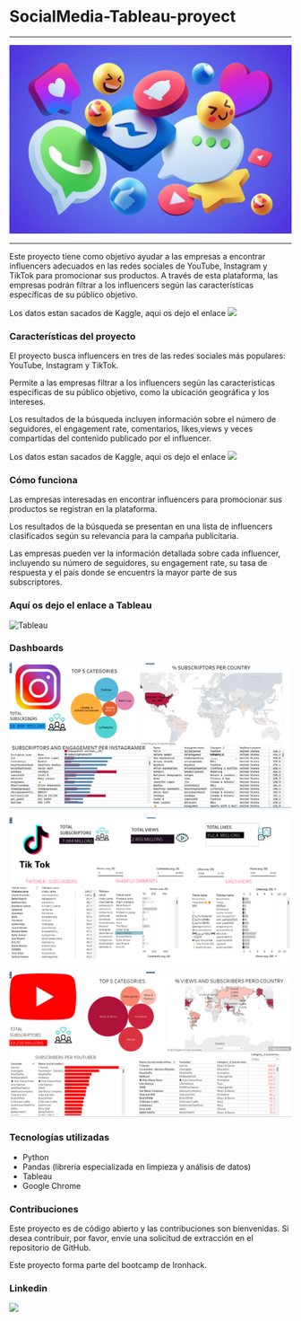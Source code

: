 # SocialMedia-Tableau-proyect
***
![](images/social-media-1200x800.jpg)
***


Este proyecto tiene como objetivo ayudar a las empresas a encontrar influencers adecuados en las redes sociales de YouTube, Instagram y TikTok para promocionar sus productos. A través de esta plataforma, las empresas podrán filtrar a los influencers según las características específicas de su público objetivo.

Los datos estan sacados de Kaggle, aqui os dejo el enlace ![](https://www.kaggle.com/datasets/ramjasmaurya/top-1000-social-media-channels?select=social+media+influencers+-+instagram+sep-2022.csv)

### Características del proyecto
 
El proyecto busca influencers en tres de las redes sociales más populares: YouTube, Instagram y TikTok.

Permite a las empresas filtrar a los influencers según las características específicas de su público objetivo, como la ubicación geográfica y los intereses.

Los resultados de la búsqueda incluyen información sobre el número de seguidores, el engagement rate, comentarios, likes,views y veces compartidas del contenido publicado por el influencer.

Los datos estan sacados de Kaggle, aqui os dejo el enlace ![](https://www.kaggle.com/datasets/ramjasmaurya/top-1000-social-media-channels?select=social+media+influencers+-+instagram+sep-2022.csv)

### Cómo funciona
Las empresas interesadas en encontrar influencers para promocionar sus productos se registran en la plataforma.

Los resultados de la búsqueda se presentan en una lista de influencers clasificados según su relevancia para la campaña publicitaria.

Las empresas pueden ver la información detallada sobre cada influencer, incluyendo su número de seguidores, su engagement rate, su tasa de respuesta y el pais donde se encuentrs la mayor parte de sus subscriptores.

### Aquí os dejo el enlace a Tableau

![Tableau](https://public.tableau.com/app/profile/pedro6026/viz/redes-sociales/principal?publish=yes)

### Dashboards

![](images/Captura%20de%20pantalla_20230217_192431.png)


![](images/Captura%20de%20pantalla_20230217_192507.png)

![](images/Captura%20de%20pantalla_20230217_192542.png)




### Tecnologías utilizadas

- Python 
- Pandas (libreria especializada en limpieza y análisis de datos)
- Tableau 
- Google Chrome

### Contribuciones 

Este proyecto es de código abierto y las contribuciones son bienvenidas. Si desea contribuir, por favor, envíe una solicitud de extracción en el repositorio de GitHub.

Este proyecto forma parte del bootcamp de Ironhack.


### Linkedin

![](https://www.linkedin.com/in/pedro-pastor-carrillo-b75ba21a9/)